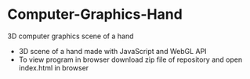 # Computer-Graphics-Hand
3D computer graphics scene of a hand

* 3D scene of a hand made with JavaScript and WebGL API
* To view program in browser download zip file of repository and open index.html in browser
